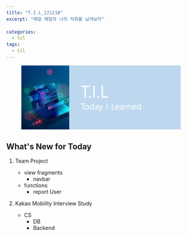 ```yaml
---
title: "T.I.L_221210"
excerpt: "매일 매일의 나의 자취를 남겨보자"

categories:
  - til
tags:
  - til
---
```

<figure>
    <img src="/assets/images/til_image.png">
</figure>

## What's New for Today   
1. Team Project
    - view fragments
        - navbar
    - functions
        - report User
        
2. Kakao Mobility Interview Study
    - CS  
      - DB
      - Backend

    


        
    